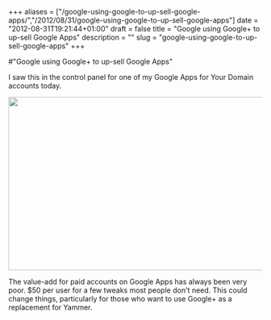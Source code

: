 +++
aliases = ["/google-using-google-to-up-sell-google-apps/","/2012/08/31/google-using-google-to-up-sell-google-apps"]
date = "2012-08-31T19:21:44+01:00"
draft = false
title = "Google using Google+ to up-sell Google Apps"
description = ""
slug = "google-using-google-to-up-sell-google-apps"
+++

#"Google using Google+ to up-sell Google Apps"

I saw this in the control panel for one of my Google Apps for Your Domain accounts today.

<a href="https://d2j17b10ywb1i7.cloudfront.net/wp-content/uploads/2012/08/googleapps1.png"><img class="alignnone wp-image-844" title="googleapps" src="https://d2j17b10ywb1i7.cloudfront.net/wp-content/uploads/2012/08/googleapps1.png" alt="" width="783" height="344" /></a>

The value-add for paid accounts on Google Apps has always been very poor. $50 per user for a few tweaks most people don't need. This could change things, particularly for those who want to use Google+ as a replacement for Yammer.

&nbsp;